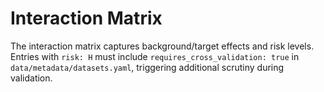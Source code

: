 # Interaction Matrix

The interaction matrix captures background/target effects and risk levels.
Entries with `risk: H` must include `requires_cross_validation: true` in
`data/metadata/datasets.yaml`, triggering additional scrutiny during validation.
